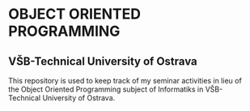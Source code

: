 <div id="user-content-toc">
  <ul>
    <h1><b> OBJECT ORIENTED PROGRAMMING</b></h1>
    <summary><h2>VŠB-Technical University of Ostrava</h2></summary>
    <p>This repository is used to keep track of my seminar activities in lieu of the Object Oriented Programming subject of Informatiks in VŠB-Technical University of Ostrava.</p>
  </ul>
</div>
